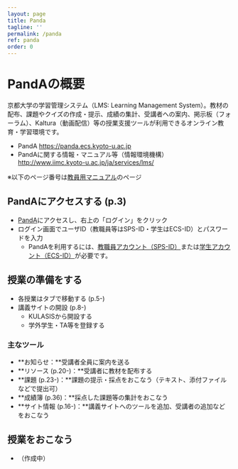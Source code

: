 ```yaml
---
layout: page
title: Panda
tagline: ''
permalink: /panda
ref: panda
order: 0
---
```


# PandAの概要

京都大学の学習管理システム（LMS: Learning Management System）。教材の配布、課題やクイズの作成・提示、成績の集計、受講者への案内、掲示板（フォーラム）、Kaltura（動画配信）等の授業支援ツールが利用できるオンライン教育・学習環境です。

- PandA https://panda.ecs.kyoto-u.ac.jp
- PandAに関する情報・マニュアル等（情報環境機構） http://www.iimc.kyoto-u.ac.jp/ja/services/lms/

※以下のページ番号は[教員用マニュアル](http://www.iimc.kyoto-u.ac.jp/services/learning_supporting_system/PandA/pdf/panda_tebiki_f.pdf)のページ

## PandAにアクセスする (p.3)

- [PandA](https://panda.ecs.kyoto-u.ac.jp)にアクセスし、右上の「ログイン」をクリック
- ログイン画面でユーザID（教職員等はSPS-ID・学生はECS-ID）とパスワードを入力
  - PandAを利用するには、[教職員アカウント（SPS-ID）](http://www.iimc.kyoto-u.ac.jp/ja/services/cert/sps_id/)または[学生アカウント（ECS-ID）](http://www.iimc.kyoto-u.ac.jp/ja/services/cert/ecs_id/use/ecs_account.html)が必要です。


## 授業の準備をする

- 各授業はタブで移動する (p.5-)
- 講義サイトの開設 (p.8-)
  - KULASISから開設する
  - 学外学生・TA等を登録する

### 主なツール
- **お知らせ：**受講者全員に案内を送る
- **リソース (p.20-)：**受講者に教材を配布する
- **課題 (p.23-)：**課題の提示・採点をおこなう（テキスト、添付ファイルなどで提出可）
- **成績簿 (p.36)：**採点した課題等の集計をおこなう
- **サイト情報 (p.16-)：**講義サイトへのツールを追加、受講者の追加などをおこなう

## 授業をおこなう
- （作成中）


```python

```
